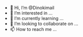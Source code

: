 - 👋 Hi, I’m @Dinokimail
- 👀 I’m interested in ...
- 🌱 I’m currently learning ...
- 💞️ I’m looking to collaborate on ...
- 📫 How to reach me ...

<!---
Dinokimail/Dinokimail is a ✨ special ✨ repository because its `README.md` (this file) appears on your GitHub profile.
You can click the Preview link to take a look at your changes.
--->
